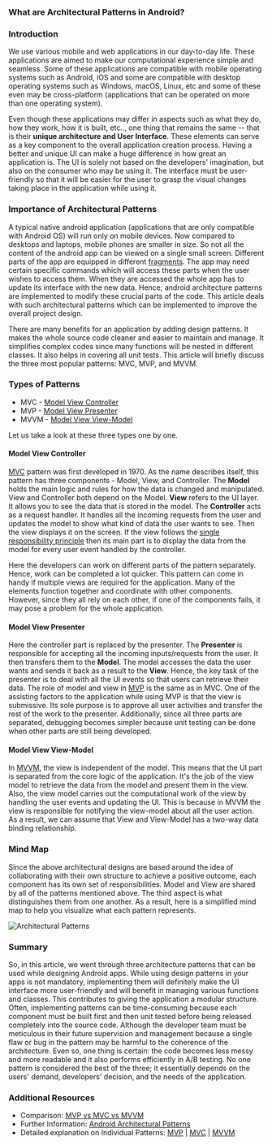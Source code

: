 ### What are Architectural Patterns in Android?

### Introduction

We use various mobile and web applications in our day-to-day life. These applications are aimed to make our computational experience simple and seamless. Some of these applications are compatible with mobile operating systems such as Android, iOS and some are compatible with desktop operating systems such as Windows, macOS, Linux, etc and some of these even may be cross-platform (applications that can be operated on more than one operating system).

Even though these applications may differ in aspects such as what they do, how they work, how it is built, etc.., one thing that remains the same -- that is their **unique architecture and User Interface**. These elements can serve as a key component to the overall application creation process. Having a better and unique UI can make a huge difference in how great an application is. The UI is solely not based on the developers' imagination, but also on the consumer who may be using it. The interface must be user-friendly so that it will be easier for the user to grasp the visual changes taking place in the application while using it.

### Importance of Architectural Patterns

A typical native android application (applications that are only compatible with Android OS) will run only on mobile devices. Now compared to desktops and laptops, mobile phones are smaller in size. So not all the content of the android app can be viewed on a single small screen. Different parts of the app are equipped in different [fragments](https://developer.android.com/guide/fragments). The app may need certain specific commands which will access these parts when the user wishes to access them. When they are accessed the whole app has to update its interface with the new data. Hence, android architecture patterns are implemented to modify these crucial parts of the code. This article deals with such architectural patterns which can be implemented to improve the overall project design.

There are many benefits for an application by adding design patterns. It makes the whole source code cleaner and easier to maintain and manage. It simplifies complex codes since many functions will be nested in different classes. It also helps in covering all unit tests. This article will briefly discuss the three most popular patterns: MVC, MVP, and MVVM.

### Types of Patterns

- MVC - [Model View Controller](#model-view-controller)
- MVP - [Model View Presenter](#model-view-presenter)
- MVVM - [Model View View-Model](#model-view-view-model)

Let us take a look at these three types one by one.

#### Model View Controller

[MVC](https://en.wikipedia.org/wiki/Model%E2%80%93view%E2%80%93controller) pattern was first developed in 1970. As the name describes itself, this pattern has three components - Model, View, and Controller. The **Model** holds the main logic and rules for how the data is changed and manipulated. View and Controller both depend on the Model. **View** refers to the UI layer. It allows you to see the data that is stored in the model. The **Controller** acts as a request handler. It handles all the incoming requests from the user and updates the model to show what kind of data the user wants to see. Then the view displays it on the screen. If the view follows the [single responsibility principle](https://en.wikipedia.org/wiki/Single-responsibility_principle) then its main part is to display the data from the model for every user event handled by the controller.

Here the developers can work on different parts of the pattern separately. Hence, work can be completed a lot quicker. This pattern can come in handy if multiple views are required for the application. Many of the elements function together and coordinate with other components. However, since they all rely on each other, if one of the components fails, it may pose a problem for the whole application.

#### Model View Presenter

Here the controller part is replaced by the presenter. The **Presenter** is responsible for accepting all the incoming inputs/requests from the user. It then transfers them to the **Model**. The model accesses the data the user wants and sends it back as a result to the **View**. Hence, the key task of the presenter is to deal with all the UI events so that users can retrieve their data. The role of model and view in [MVP](https://en.wikipedia.org/wiki/Model%E2%80%93view%E2%80%93presenter) is the same as in MVC. One of the assisting factors to the application while using MVP is that the view is submissive. Its sole purpose is to approve all user activities and transfer the rest of the work to the presenter. Additionally, since all three parts are separated, debugging becomes simpler because unit testing can be done when other parts are still being developed.

#### Model View View-Model

In [MVVM](https://en.wikipedia.org/wiki/Model%E2%80%93view%E2%80%93viewmodel), the view is independent of the model. This means that the UI part is separated from the core logic of the application. It's the job of the view model to retrieve the data from the model and present them in the view. Also, the view model carries out the computational work of the view by handling the user events and updating the UI. This is because in MVVM the view is responsible for notifying the view-model about all the user action. As a result, we can assume that View and View-Model has a two-way data binding relationship.

### Mind Map

Since the above architectural designs are based around the idea of collaborating with their own structure to achieve a positive outcome, each component has its own set of responsibilities. Model and View are shared by all of the patterns mentioned above. The third aspect is what distinguishes them from one another. As a result, here is a simplified mind map to help you visualize what each pattern represents.

![Architectural Patterns](/engineering-education/mvc-mvp-mvvm/img.jpg)

### Summary

So, in this article, we went through three architecture patterns that can be used while designing Android apps. While using design patterns in your apps is not mandatory, implementing them will definitely make the UI interface more user-friendly and will benefit in managing various functions and classes. This contributes to giving the application a modular structure. Often, implementing patterns can be time-consuming because each component must be built first and then unit tested before being released completely into the source code. Although the developer team must be meticulous in their future supervision and management because a single flaw or bug in the pattern may be harmful to the coherence of the architecture. Even so, one thing is certain: the code becomes less messy and more readable and it also performs efficiently in A/B testing. No one pattern is considered the best of the three; it essentially depends on the users' demand, developers' decision, and the needs of the application.

### Additional Resources

- Comparison: [MVP vs MVC vs MVVM](https://yourstory.com/mystory/mvp-vs-mvc-vs-mvvm)
- Further Information: [Android Architectural Patterns](https://www.geeksforgeeks.org/android-architecture-patterns/)
- Detailed explanation on Individual Patterns: [MVP](https://medium.com/android-news/architecture-patterns-in-android-abf99f2b6f70) | [MVC](https://www.tutorialspoint.com/mvc_framework/mvc_framework_introduction.htm) | [MVVM](https://blog.mindorks.com/mvvm-architecture-android-tutorial-for-beginners-step-by-step-guide)
  